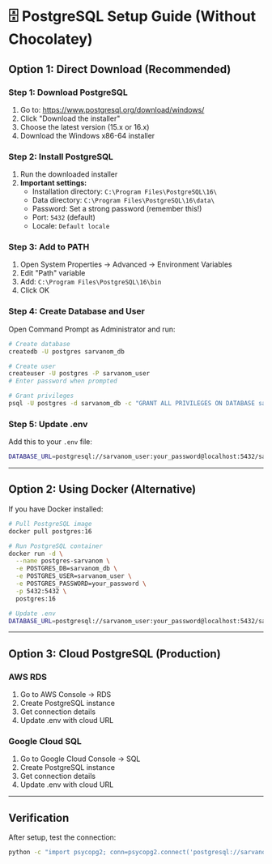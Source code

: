 # 🗄️ PostgreSQL Setup Guide (Without Chocolatey)

## **Option 1: Direct Download (Recommended)**

### **Step 1: Download PostgreSQL**
1. Go to: https://www.postgresql.org/download/windows/
2. Click "Download the installer"
3. Choose the latest version (15.x or 16.x)
4. Download the Windows x86-64 installer

### **Step 2: Install PostgreSQL**
1. Run the downloaded installer
2. **Important settings:**
   - Installation directory: `C:\Program Files\PostgreSQL\16\`
   - Data directory: `C:\Program Files\PostgreSQL\16\data\`
   - Password: Set a strong password (remember this!)
   - Port: `5432` (default)
   - Locale: `Default locale`

### **Step 3: Add to PATH**
1. Open System Properties → Advanced → Environment Variables
2. Edit "Path" variable
3. Add: `C:\Program Files\PostgreSQL\16\bin`
4. Click OK

### **Step 4: Create Database and User**
Open Command Prompt as Administrator and run:

```bash
# Create database
createdb -U postgres sarvanom_db

# Create user
createuser -U postgres -P sarvanom_user
# Enter password when prompted

# Grant privileges
psql -U postgres -d sarvanom_db -c "GRANT ALL PRIVILEGES ON DATABASE sarvanom_db TO sarvanom_user;"
```

### **Step 5: Update .env**
Add this to your `.env` file:
```bash
DATABASE_URL=postgresql://sarvanom_user:your_password@localhost:5432/sarvanom_db
```

---

## **Option 2: Using Docker (Alternative)**

If you have Docker installed:

```bash
# Pull PostgreSQL image
docker pull postgres:16

# Run PostgreSQL container
docker run -d \
  --name postgres-sarvanom \
  -e POSTGRES_DB=sarvanom_db \
  -e POSTGRES_USER=sarvanom_user \
  -e POSTGRES_PASSWORD=your_password \
  -p 5432:5432 \
  postgres:16

# Update .env
DATABASE_URL=postgresql://sarvanom_user:your_password@localhost:5432/sarvanom_db
```

---

## **Option 3: Cloud PostgreSQL (Production)**

### **AWS RDS**
1. Go to AWS Console → RDS
2. Create PostgreSQL instance
3. Get connection details
4. Update .env with cloud URL

### **Google Cloud SQL**
1. Go to Google Cloud Console → SQL
2. Create PostgreSQL instance
3. Get connection details
4. Update .env with cloud URL

---

## **Verification**

After setup, test the connection:
```bash
python -c "import psycopg2; conn=psycopg2.connect('postgresql://sarvanom_user:your_password@localhost:5432/sarvanom_db'); print('✅ PostgreSQL connected'); conn.close()"
``` 